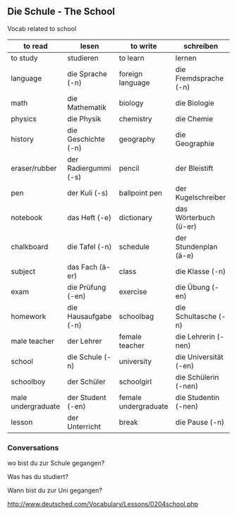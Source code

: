 ## Die Schule - The School

Vocab related to school

| to read            | lesen                | to write             | schreiben             |
| ------------------ | -------------------- | -------------------- | --------------------- |
| to study           | studieren            | to learn             | lernen                |
| language           | die Sprache (-n)     | foreign language     | die Fremdsprache (-n) |
| math               | die Mathematik       | biology              | die Biologie          |
| physics            | die Physik           | chemistry            | die Chemie            |
| history            | die Geschichte (-n)  | geography            | die Geographie        |
| eraser/rubber      | der Radiergummi (-s) | pencil               | der Bleistift         |
| pen                | der Kuli (-s)        | ballpoint pen        | der Kugelschreiber    |
| notebook           | das Heft (-e)        | dictionary           | das Wörterbuch (ü-er) |
| chalkboard         | die Tafel (-n)       | schedule             | der Stundenplan (ä-e) |
| subject            | das Fach (ä-er)      | class                | die Klasse (-n)       |
| exam               | die Prüfung (-en)    | exercise             | die Übung (-en)       |
| homework           | die Hausaufgabe (-n) | schoolbag            | die Schultasche (-n)  |
| male teacher       | der Lehrer           | female teacher       | die Lehrerin (-nen)   |
| school             | die Schule (-n)      | university           | die Universität (-en) |
| schoolboy          | der Schüler          | schoolgirl           | die Schülerin (-nen)  |
| male undergraduate | der Student (-en)    | female undergraduate | die Studentin (-nen)  |
| lesson             | der Unterricht       | break                | die Pause (-n)        |

### Conversations

wo bist du zur Schule gegangen?

Was has du studiert?

Wann bist du zur Uni gegangen?



http://www.deutsched.com/Vocabulary/Lessons/0204school.php



